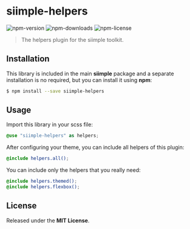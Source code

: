 # siimple-helpers

![npm-version](https://img.shields.io/npm/v/siimple-helpers.svg?style=flat-square)
![npm-downloads](https://img.shields.io/npm/dt/siimple-helpers.svg?style=flat-square)
![npm-license](https://img.shields.io/npm/l/siimple-helpers.svg?style=flat-square)

> The helpers plugin for the siimple toolkit.

## Installation

This library is included in the main **siimple** package and a separate installation is no required, but you can install it using **npm**:

```bash
$ npm install --save siimple-helpers
```

## Usage

Import this library in your scss file:

```scss
@use "siimple-helpers" as helpers;
```

After configuring your theme, you can include all helpers of this plugin:

```scss
@include helpers.all();
```

You can include only the helpers that you really need: 

```scss
@include helpers.themed();
@include helpers.flexbox();
```

## License

Released under the **MIT License**.
